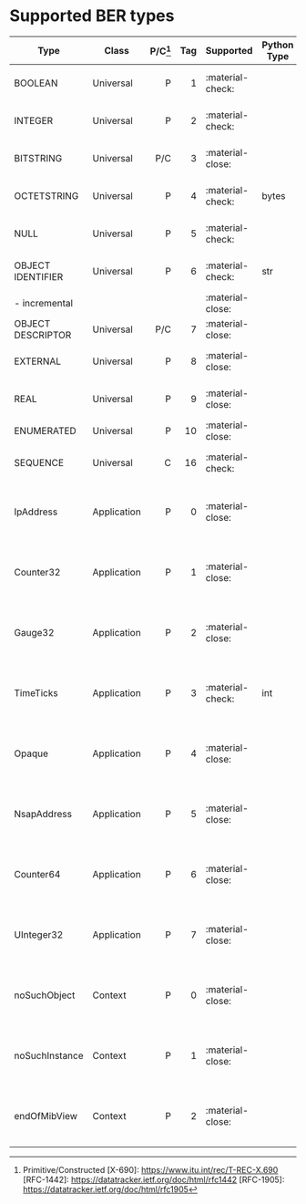 # Supported BER types

| Type              | Class       | P/C[^1] |  Tag | Supported        | Python Type | Reference                      |
| ----------------- | ----------- | ------: | ---: | ---------------- | ----------- | ------------------------------ |
| BOOLEAN           | Universal   |       P |    1 | :material-check: |             | [X.690][X-690] pp 8.1          |
| INTEGER           | Universal   |       P |    2 | :material-check: |             | [X.690][X-690] pp 8.2          |
| BITSTRING         | Universal   |     P/C |    3 | :material-close: |             | [X.690][X-690] pp 8.6          |
| OCTETSTRING       | Universal   |       P |    4 | :material-check: | bytes       | [X.690][X-690] pp 8.7          |
| NULL              | Universal   |       P |    5 | :material-check: |             | [X.690][X-690] pp 8.8          |
| OBJECT IDENTIFIER | Universal   |       P |    6 | :material-check: | str         | [X.690][X-690] pp 8.19         |
| - incremental     |             |         |      | :material-close: |             |                                |
| OBJECT DESCRIPTOR | Universal   |     P/C |    7 | :material-close: |             |                                |
| EXTERNAL          | Universal   |       P |    8 | :material-close: |             | [X.690][X-690] pp 8.18         |
| REAL              | Universal   |       P |    9 | :material-close: |             | [X.690][X-690] pp 8.5          |
| ENUMERATED        | Universal   |       P |   10 | :material-close: |             |                                |
| SEQUENCE          | Universal   |       C |   16 | :material-check: |             | [X.690][X-690] pp 8.9          |
| IpAddress         | Application |       P |    0 | :material-close: |             | [RFC-1442][RFC-1442] pp 7.1.5  |
| Counter32         | Application |       P |    1 | :material-close: |             | [RFC-1442][RFC-1442] pp 7.1.6  |
| Gauge32           | Application |       P |    2 | :material-close: |             | [RFC-1442][RFC-1442] pp 7.1.7  |
| TimeTicks         | Application |       P |    3 | :material-check: | int         | [RFC-1442][RFC-1442] pp 7.1.8  |
| Opaque            | Application |       P |    4 | :material-close: |             | [RFC-1442][RFC-1442] pp 7.1.9  |
| NsapAddress       | Application |       P |    5 | :material-close: |             | [RFC-1442][RFC-1442] pp 7.1.10 |
| Counter64         | Application |       P |    6 | :material-close: |             | [RFC-1442][RFC-1442] pp 7.1.11 |
| UInteger32        | Application |       P |    7 | :material-close: |             | [RFC-1442][RFC-1442] pp 7.1.12 |
| noSuchObject      | Context     |       P |    0 | :material-close: |             | [RFC-1905][RFC-1905] pp 3      |
| noSuchInstance    | Context     |       P |    1 | :material-close: |             | [RFC-1905][RFC-1905] pp 3      |
| endOfMibView      | Context     |       P |    2 | :material-close: |             | [RFC-1905][RFC-1905] pp 3      |

[^1]: Primitive/Constructed
[X-690]: https://www.itu.int/rec/T-REC-X.690
[RFC-1442]: https://datatracker.ietf.org/doc/html/rfc1442
[RFC-1905]: https://datatracker.ietf.org/doc/html/rfc1905